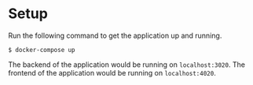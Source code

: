# Setup

Run the following command to get the application up and running.

```
$ docker-compose up
```

The backend of the application would be running on `localhost:3020`.
The frontend of the application would be running on `localhost:4020`.
